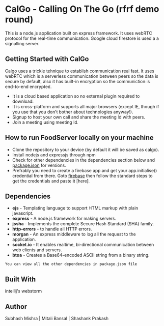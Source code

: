 # CalGo - Calling On The Go (rfrf demo round)
This is a node.js application built on express framework. It uses webRTC protocol for the real-time communication. Google cloud firestore is used a a signalling server.

## Getting Started with CalGo
Calgo uses a trickle tehnique to establish communication real fast. It uses webRTC which is a serverless communication between peers so the data is secure by default, also it has built-in encryption so the communiction is end-to-end encrypted. 

* It is a cloud based application so no external plugin required to download.
* It is cross-platform and supports all major browsers (except IE, though if you use that you don't bother about technologies anyway!). 
* Signup to host your own call and share the meeting Id with peers.
* Join a meeting using meeting Id.

## How to run FoodServer locally on your machine

  * Clone the repository to your device (by default it will be saved as calgo).
  * Install nodejs and expressjs through npm
  * Check for other dependencies in the dependencies section below and [package.json](https://github.com/shashank404error/codemonk/blob/master/package.json) for versions.
  * Prefrably you need to create a firebase app and get your app.initialise() credential from there. Goto [firebase](https://firebase.google.com/) then follow the standard steps to get the credentials and paste it [here].
                            
## Dependencies
   * **ejs**  - Templating language to support HTML markup with plain javascript.
   * **express** - A node.js framework for making servers.
   * **jssha** - Implements the complete Secure Hash Standard (SHA) family.
   * **http-errors** - to handle all HTTP errors.
   * **morgan** - An express middleware to log all the request to the application.
   * **socket.io** - It enables realtime, bi-directional communication between web clients and servers.
   * **btoa** - Creates a Base64-encoded ASCII string from a binary string.
    
   
    You can view all the other dependencies in package.json file
    

## Built With
intellij's webstorm

## Author
Subhash Mishra | 
 Mitali Bansal | 
 Shashank Prakash

